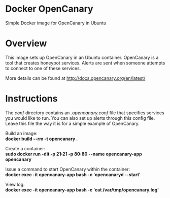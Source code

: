 # Docker OpenCanary
Simple Docker image for OpenCanary in Ubuntu

# Overview
This image sets up OpenCanary in an Ubuntu container.  OpenCanary is a tool that creates honeypot services.  Alerts are sent when someone attempts to connect to one of these services.

More details can be found at http://docs.opencanary.org/en/latest/

# Instructions

The <i>conf</i> directory contains an <i>.opencanary.conf</i> file that specifies services you would like to run.  You can also set up alerts through this config file.  Leave this file the way it is for a simple example of OpenCanary.

Build an image:<br>
<b>docker build --rm -t opencanary .</b>

Create a container:<br>
<b>sudo docker run -dit -p 21:21 -p 80:80 --name opencanary-app opencanary</b>

Issue a command to start OpenCanary within the container:<br>
<b>docker exec -it opencanary-app bash -c 'opencanaryd --start'</b>

View log:<br>
<b>docker exec -it opencanary-app bash -c 'cat /var/tmp/opencanary.log'</b>
